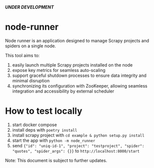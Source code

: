 ***UNDER DEVELOPMENT***

# node-runner
Node runner is an application designed to manage Scrapy projects and spiders on a single node.

This tool aims to:
1. easily launch multiple Scrapy projects installed on the node
1. expose key metrics for seamless auto-scaling
1. support graceful shutdown processes to ensure data integrity and minimal disruption
1. synchronizing its configuration with ZooKeeper, allowing seamless integration and accessibility by external scheduler

# How to test locally

1. start docker compose
1. install deps with `poetry install`
1. install scrapy project with `cd example & python setup.py install`
1. start the app with `python -m node_runner`
1. send `{"id": "uniq-id-1", "project": "testproject", "spider": "quotes", "spider_args": {}}` to `http://localhost:8000/start`

Note: This document is subject to further updates.
